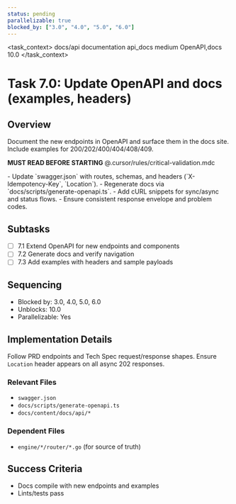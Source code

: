 ```yaml
---
status: pending
parallelizable: true
blocked_by: ["3.0", "4.0", "5.0", "6.0"]
---
```


<task_context>
<domain>docs/api</domain>
<type>documentation</type>
<scope>api_docs</scope>
<complexity>medium</complexity>
<dependencies>OpenAPI,docs</dependencies>
<unblocks>10.0</unblocks>
</task_context>

# Task 7.0: Update OpenAPI and docs (examples, headers)

## Overview

Document the new endpoints in OpenAPI and surface them in the docs site. Include examples for 200/202/400/404/408/409.

<import>**MUST READ BEFORE STARTING** @.cursor/rules/critical-validation.mdc</import>

<requirements>
- Update `swagger.json` with routes, schemas, and headers (`X-Idempotency-Key`, `Location`).
- Regenerate docs via `docs/scripts/generate-openapi.ts`.
- Add cURL snippets for sync/async and status flows.
- Ensure consistent response envelope and problem codes.
</requirements>

## Subtasks

- [ ] 7.1 Extend OpenAPI for new endpoints and components
- [ ] 7.2 Generate docs and verify navigation
- [ ] 7.3 Add examples with headers and sample payloads

## Sequencing

- Blocked by: 3.0, 4.0, 5.0, 6.0
- Unblocks: 10.0
- Parallelizable: Yes

## Implementation Details

Follow PRD endpoints and Tech Spec request/response shapes. Ensure `Location` header appears on all async 202 responses.

### Relevant Files

- `swagger.json`
- `docs/scripts/generate-openapi.ts`
- `docs/content/docs/api/*`

### Dependent Files

- `engine/*/router/*.go` (for source of truth)

## Success Criteria

- Docs compile with new endpoints and examples
- Lints/tests pass
